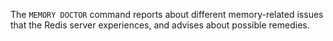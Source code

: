 The `MEMORY DOCTOR` command reports about different memory-related issues that
the Redis server experiences, and advises about possible remedies.

